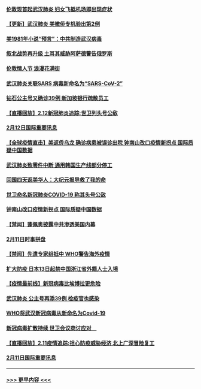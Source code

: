 #### [伦敦现首起武汉肺炎 妇女飞抵机场即出现症状](../pages/prog202/a102776031.md?t=02131055) 
#### [【更新】武汉肺炎 美撤侨专机验出第2例](../pages/prog202/a102770740.md?t=02131055) 
#### [美1981年小说“预言”：中共制造武汉病毒](../pages/prog202/a102775980.md?t=02131055) 
#### [叙北战势再升级 土耳其威胁阿萨德警告俄罗斯](../pages/prog202/a102775904.md?t=02131055) 
#### [伦敦情人节 浪漫花满街](../pages/prog202/a102775786.md?t=02131055) 
#### [武汉肺炎关联SARS 病毒新命名为“SARS-CoV-2”](../pages/prog202/a102775719.md?t=02131055) 
#### [钻石公主号又确诊39例 新加坡银行疏散员工](../pages/prog202/a102775691.md?t=02131055) 
#### [【直播回放】2.12新冠肺炎追踪:世卫列头号公敌](../pages/prog202/a102775541.md?t=02131055) 
#### [2月12日国际重要讯息](../pages/prog202/a102775437.md?t=02131055) 
#### [【全球疫情直击】美返侨乌龙 确诊病患被误诊出院 钟南山改口疫情新拐点 国际质疑中国数据](../pages/prog202/a102775378.md?t=02131055) 
#### [武汉肺炎致零件中断 通用韩国生产线部分停工](../pages/prog202/a102775365.md?t=02131055) 
#### [回国四天返美华人：大纪元报导救了我的命](../pages/prog202/a102775342.md?t=02131055) 
#### [世卫命名新冠肺炎COVID-19 称其头号公敌](../pages/prog202/a102775196.md?t=02131055) 
#### [钟南山改口疫情新拐点 国际质疑中国数据](../pages/prog202/a102775178.md?t=02131055) 
#### [【禁闻】蓬佩奥披露中共渗透美国内幕](../pages/prog202/a102775129.md?t=02131055) 
#### [2月11日时事拼盘](../pages/prog202/a102775140.md?t=02131055) 
#### [【禁闻】先遣专家组抵中 WHO警告海外疫情](../pages/prog202/a102775112.md?t=02131055) 
#### [扩大防疫 日本13日起禁中国浙江省外籍人士入境](../pages/prog202/a102775051.md?t=02131055) 
#### [【疫情最前线】新冠病毒比埃博拉更危险](../pages/prog202/a102775043.md?t=02131055) 
#### [武汉肺炎 公主号再添39例 检疫官也感染](../pages/prog202/a102775031.md?t=02131055) 
#### [WHO将武汉新冠病毒从新命名为Covid-19](../pages/prog202/a102774891.md?t=02131055) 
#### [新冠病毒扩散持续 世卫会议商讨应对　](../pages/prog202/a102774850.md?t=02131055) 
#### [【直播回放】2.11疫情追踪:担心防疫威胁经济 北上广深冒险复工](../pages/prog202/a102774741.md?t=02131055) 
#### [2月11日国际重要讯息](../pages/prog202/a102774621.md?t=02131055) 

----
#### [ >>> 更早内容 <<< ](../indexes/prog202-earlier.md)
